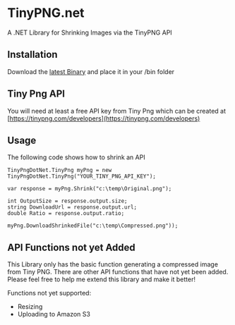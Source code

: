 # TinyPNG.net
A .NET Library for Shrinking Images via the TinyPNG API

## Installation

Download the [latest Binary](https://github.com/dinc5150/TinyPNG.net/blob/master/TinyPng.Net%20Latest%20Binaries.zip) and place it in your /bin folder

## Tiny Png API
You will need at least a free API key from Tiny Png which can be created at [https://tinypng.com/developers](https://tinypng.com/developers)

## Usage
The following code shows how to shrink an API

```
TinyPngDotNet.TinyPng myPng = new TinyPngDotNet.TinyPng("YOUR_TINY_PNG_API_KEY");
        
var response = myPng.Shrink("c:\temp\Original.png");

int OutputSize = response.output.size;
string DownloadUrl = response.output.url;
double Ratio = response.output.ratio;

myPng.DownloadShrinkedFile("c:\temp\Compressed.png"));
```

## API Functions not yet Added
This Library only has the basic function generating a compressed image from Tiny PNG. 
There are other API functions that have not yet been added. Please feel free to help me extend this library and make it better!

Functions not yet supported:
- Resizing 
- Uploading to Amazon S3